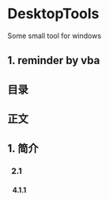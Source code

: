 # DesktopTools
Some small tool for windows
## 1. reminder by vba
## 目录 
## 正文
 
## 1. 简介
### &nbsp;&nbsp;2.1 
#### &nbsp;&nbsp; 4.1.1 

